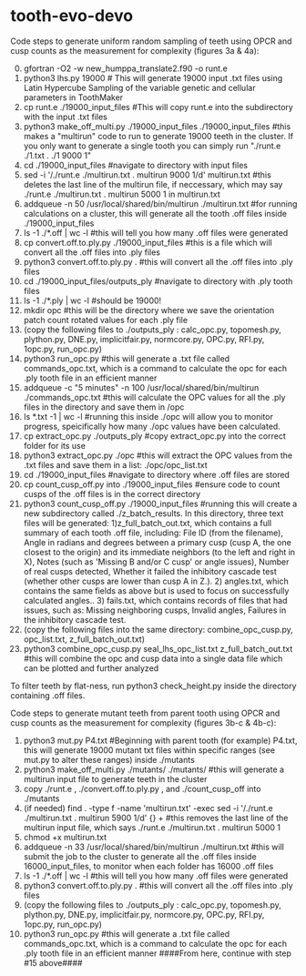 # tooth-evo-devo

Code steps to generate uniform random sampling of teeth using OPCR and cusp counts as the measurement for complexity (figures 3a & 4a):

0. gfortran -O2 -w new_humppa_translate2.f90 -o runt.e
1. python3 lhs.py 19000     # This will generate 19000 input .txt files using Latin Hypercube Sampling of the variable genetic and cellular parameters in ToothMaker
2. cp runt.e ./19000_input_files     #This will copy runt.e into the subdirectory with the input .txt files
3. python3 make_off_multi.py ./19000_input_files ./19000_input_files     #this makes a "multirun" code to run to generate 19000 teeth in the cluster. If you only want to generate a single tooth you can simply run "./runt.e ./1.txt . ./1 9000 1"
4. cd ./19000_input_files #navigate to directory with input files
5. sed -i '/\.\/runt\.e \.\/multirun\.txt \. multirun 9000 1/d' multirun.txt     #this deletes the last line of the multirun file, if neccessary, which may say ./runt.e ./multirun.txt . multirun 5000 1 in multirun.txt
6. addqueue -n 50 /usr/local/shared/bin/multirun ./multirun.txt     #for running calculations on a cluster, this will generate all the tooth .off files inside ./19000_input_files
7. ls -1 ./*.off | wc -l    #this will tell you how many .off files were generated
8. cp convert.off.to.ply.py ./19000_input_files     #this is a file which will convert all the .off files into .ply files
9. python3 convert.off.to.ply.py .    #this will convert all the .off files into .ply files
10. cd ./19000_input_files/outputs_ply    #navigate to directory with .ply tooth files
11. ls -1 ./*.ply | wc -l    #should be 19000!
12. mkdir opc    #this will be the directory where we save the orientation patch count rotated values for each .ply file
13.  (copy the following files to ./outputs_ply : calc_opc.py, topomesh.py, plython.py, DNE.py, implicitfair.py, normcore.py, OPC.py, RFI.py, 1opc.py, run_opc.py)
14.  python3 run_opc.py    #this will generate a .txt file called commands_opc.txt, which is a command to calculate the opc for each .ply tooth file in an efficient manner
15.  addqueue -c "5 minutes" -n 100 /usr/local/shared/bin/multirun ./commands_opc.txt    #this will calculate the OPC values for all the .ply files in the directory and save them in /opc
16.  ls *.txt -1 | wc -l    #running this inside ./opc will allow you to monitor progress, speicifically how many ./opc values have been calculated.
17.  cp extract_opc.py ./outputs_ply    #copy extract_opc.py into the correct folder for its use
18.  python3 extract_opc.py ./opc     #this will extract the OPC values from the .txt files and save them in a list: ./opc/opc_list.txt
19.  cd ./19000_input_files    #navigate to directory where .off files are stored
20.  cp count_cusp_off.py into ./19000_input_files    #ensure code to count cusps of the .off files is in the correct directory
21.  python3 count_cusp_off.py ./19000_input_files     #running this will create a new subdirectory called ./z_batch_results. In this directory, three text files will be generated: 1)z_full_batch_out.txt, which contains a full summary of each tooth .off file, including: File ID (from the filename), Angle in radians and degrees between a primary cusp (cusp A, the one closest to the origin) and its immediate neighbors (to the left and right in X), Notes (such as 'Missing B and/or C cusp' or angle issues), Number of real cusps detected, Whether it failed the inhibitory cascade test (whether other cusps are lower than cusp A in Z.). 2) angles.txt, which contains the same fields as above but is used to focus on successfully calculated angles.. 3) fails.txt, which contains records of files that had issues, such as: Missing neighboring cusps, Invalid angles, Failures in the inhibitory cascade test.
23.  (copy the following files into the same directory: combine_opc_cusp.py, opc_list.txt, z_full_batch_out.txt)
24.  python3 combine_opc_cusp.py seal_lhs_opc_list.txt z_full_batch_out.txt     #this will combine the opc and cusp data into a single data file which can be plotted and further analyzed

To filter teeth by flat-ness, run python3 check_height.py inside the directory containing .off files.

Code steps to generate mutant teeth from parent tooth using OPCR and cusp counts as the measurement for complexity (figures 3b-c & 4b-c):
1. python3 mut.py P4.txt     #Beginning with parent tooth (for example) P4.txt, this will generate 19000 mutant txt files within specific ranges (see mut.py to alter these ranges) inside ./mutants
2. python3 make_off_multi.py ./mutants/ ./mutants/      #this will generate a multirun input file to generate teeth in the cluster
3. copy ./runt.e , ./convert.off.to.ply.py , and ./count_cusp_off into ./mutants
4. (if needed) find . -type f -name 'multirun.txt' -exec sed -i '/\.\/runt\.e \.\/multirun\.txt \. multirun 5900 1/d' {} +     #this removes the last line of the multirun input file, which says ./runt.e ./multirun.txt . multirun 5000 1
5. chmod +x multirun.txt
6. addqueue -n 33 /usr/local/shared/bin/multirun ./multirun.txt      #this will submit the job to the cluster to generate all the .off files inside 16000_input_files, to monitor when each folder has 16000 .off files
7. ls -1 ./*.off | wc -l      #this will tell you how many .off files were generated
8. python3 convert.off.to.ply.py .      #this will convert all the .off files into .ply files
9. (copy the following files to ./outputs_ply : calc_opc.py, topomesh.py, plython.py, DNE.py, implicitfair.py, normcore.py, OPC.py, RFI.py, 1opc.py, run_opc.py)
10. python3 run_opc.py    #this will generate a .txt file called commands_opc.txt, which is a command to calculate the opc for each .ply tooth file in an efficient manner
####From here, continue with step #15 above####

